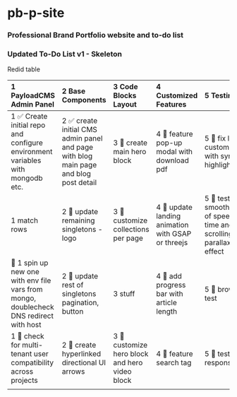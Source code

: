 # pb-p-site
### Professional Brand Portfolio website and to-do list
 
### Updated To-Do List v1 - Skeleton
Redid table

| 1 PayloadCMS Admin Panel                                      | 2 Base Components                                                | 3 Code Blocks Layout                              | 4 Customized Features                      | 5 Testing                                               | 6 Notes / Miscellaneous        |
| :----------------------------------------------------------- | :-------------------------------------------------------------- | :------------------------------------------------ | :-------------------------------------- | :----------------------------------------------------- | :----------------------------- |
| 1 ✅ Create initial repo and configure environment variables with mongodb etc. | 2 ✅ create initial CMS admin panel and page with blog main page and blog post detail | 3 🔲 create main hero block                        | 4 🔲 feature pop-up modal with download pdf | 5 🔲 fix lexical customization with syntax highlighter |                               |
| 1 match rows                                                 | 2 🔲 update remaining singletons - logo                          | 3 🔲 customize collections per page                | 4 🔲 update landing animation with GSAP or threejs | 5 🔲 test smoothness of speed load time and scrolling for parallax effect |                               |
| 🔲 1 spin up new one with env file vars from mongo, doublecheck DNS redirect with host | 2 🔲 update rest of singletons pagination, button                | 3 stuff                                           | 4 🔲 add progress bar with article length | 5 🔲 browser test                                      |                               |
| 1 🔲 check for multi-tenant user compatibility across projects | 2 🔲 create hyperlinked directional UI arrows                    | 3 🔲 customize hero block and hero video block    | 4 🔲 feature search tag                   | 5 🔲 test responsive                                    |                               |
|                                                              |                                                                |                                                  |                                          |                              